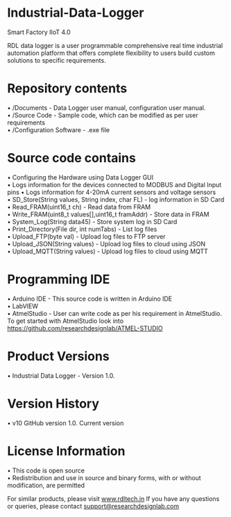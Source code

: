 # Industrial-Data-Logger
Smart Factory IIoT 4.0

RDL data logger is a user programmable comprehensive real time industrial automation platform that offers complete flexibility to users build custom solutions to specific requirements. 

# Repository contents
• /Documents - Data Logger user manual, configuration user manual.                                                                       
• /Source Code - Sample code, which can be modified as per user requirements                                                             
• /Configuration Software - .exe file

# Source code contains
• Configuring the Hardware using Data Logger GUI                                                                                         
• Logs information for the devices connected to MODBUS and Digital Input pins                                                            • Logs information for 4-20mA current sensors and voltage sensors                                                                       
• SD_Store(String values, String index, char FL) - log information in SD Card                                                           
• Read_FRAM(uint16_t ch) - Read data from FRAM                                                                                           
• Write_FRAM(uint8_t values[],uint16_t framAddr) - Store data in FRAM                                                                   
• System_Log(String data45) - Store system log in SD Card                                                                               
• Print_Directory(File dir, int numTabs) - List log files                                                                               
• Upload_FTP(byte val) -  Upload log files to FTP server                                                                                 
• Upload_JSON(String values) -  Upload log files to cloud using JSON                                                                   
• Upload_MQTT(String values) -  Upload log files to cloud using MQTT                                                                     

# Programming IDE
• Arduino IDE - This source code is written in Arduino IDE                                                                               
• LabVIEW                                                                                                                               
• AtmelStudio - User can write code as per his requirement in AtmelStudio.                                                               
                To get started with AtmelStudio look into https://github.com/researchdesignlab/ATMEL-STUDIO  
		
# Product Versions
• Industrial Data Logger - Version 1.0.

# Version History
• v10 GitHub version 1.0. Current version

# License Information
• This code is open source                                                                                                               
• Redistribution and use in source and binary forms, with or without modification, are permitted

For similar products, please visit www.rdltech.in
If you have any questions or queries, please contact support@researchdesignlab.com
